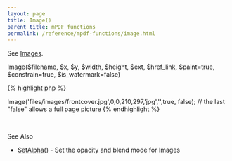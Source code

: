```yaml
---
layout: page
title: Image()
parent_title: mPDF functions
permalink: /reference/mpdf-functions/image.html
---
```


<div id="bpmbook" class="bpmbook" style="direction:ltr;">
<div class="topic_user_field">
<div id="U0">
<p>See <a href="{{ "/what-else-can-i-do/images.html" | prepend: site.baseurl }}">Images</a>.</p>
<p>Image($filename, $x, $y, $width, $height, $ext, $href_link, $paint=true, $constrain=true, $is_watermark=false)</p>

{% highlight php %}
<?php

$mpdf->Image('files/images/frontcover.jpg',0,0,210,297,'jpg','',true, false);

// the last "false" allows a full page picture
{% endhighlight %}

<p>&nbsp;</p>
<p>See Also</p>
<ul>
<li class="manual_boxlist"><a href="{{ "/reference/mpdf-functions/setalpha.html" | prepend: site.baseurl }}">SetAlpha()</a> - Set the opacity and blend mode for Images</li>
</ul>
<p>&nbsp;</p>
</div>
</div>

